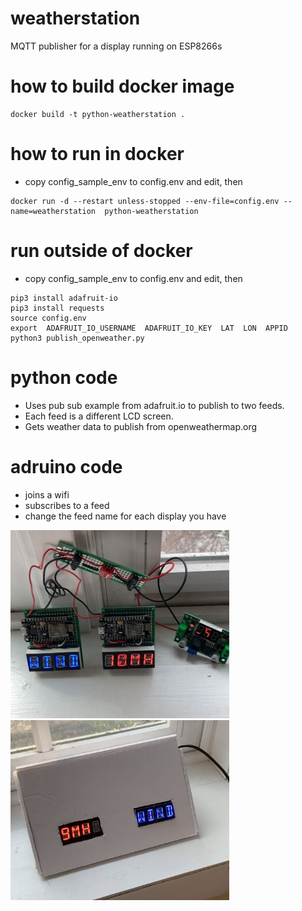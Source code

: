 # weatherstation
MQTT publisher for a display running on ESP8266s

# how to build docker image
```
docker build -t python-weatherstation .
```

# how to run in docker
* copy config_sample_env to config.env and edit, then

```
docker run -d --restart unless-stopped --env-file=config.env --name=weatherstation  python-weatherstation
```

# run outside of docker
* copy config_sample_env to config.env and edit, then

```
pip3 install adafruit-io
pip3 install requests
source config.env
export  ADAFRUIT_IO_USERNAME  ADAFRUIT_IO_KEY  LAT  LON  APPID
python3 publish_openweather.py
```
    
# python code
* Uses pub sub example from adafruit.io to publish to two feeds. 
* Each feed is a different LCD screen.
* Gets weather data to publish from openweathermap.org

# adruino code
* joins a wifi
* subscribes to a feed
* change the feed name for each display you have 


<img src="img/boards2.jpg" width="350">
<img src="img/display.jpg" width="350">
